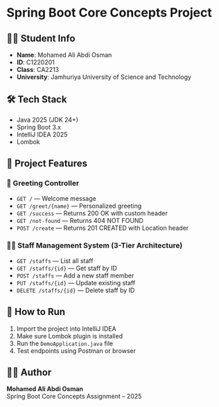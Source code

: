 # Spring Boot Core Concepts Project

## 👨‍🎓 Student Info
- **Name**: Mohamed Ali Abdi Osman  
- **ID**: C1220201  
- **Class**: CA2213  
- **University**: Jamhuriya University of Science and Technology

## 🛠 Tech Stack
- Java 2025 (JDK 24+)
- Spring Boot 3.x
- IntelliJ IDEA 2025
- Lombok

## 🚀 Project Features

### 📌 Greeting Controller
- `GET /` — Welcome message
- `GET /greet/{name}` — Personalized greeting
- `GET /success` — Returns 200 OK with custom header
- `GET /not-found` — Returns 404 NOT FOUND
- `POST /create` — Returns 201 CREATED with Location header

### 👨‍💼 Staff Management System (3-Tier Architecture)
- `GET /staffs` — List all staff
- `GET /staffs/{id}` — Get staff by ID
- `POST /staffs` — Add a new staff member
- `PUT /staffs/{id}` — Update existing staff
- `DELETE /staffs/{id}` — Delete staff by ID

## 🧪 How to Run

1. Import the project into IntelliJ IDEA
2. Make sure Lombok plugin is installed
3. Run the `DemoApplication.java` file
4. Test endpoints using Postman or browser

## 👨‍💻 Author
**Mohamed Ali Abdi Osman**  
Spring Boot Core Concepts Assignment – 2025  
